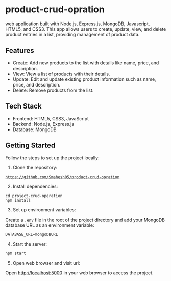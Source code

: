 # product-crud-opration
web application built with Node.js, Express.js, MongoDB, Javascript, HTML5, and CSS3. This app allows users to create, update, view, and delete product entries in a  list, providing  management of product data.

<h2>Features</h2>
  <ul>
    <li>Create: Add new products to the list with details like name, price, and description.</li>
    <li>View: View a list of products with their details.</li>
    <li>Update: Edit and update existing product information such as name, price, and description.</li>
    <li>Delete: Remove products from the list.</li>
  </ul>

   <h2>Tech Stack</h2>
  <ul>
    <li>Frontend: HTML5, CSS3, JavaScript</li>
    <li>Backend: Node.js, Express.js</li>
    <li>Database: MongoDB</li>
  </ul>

 <h2>Getting Started</h2>
  <p>Follow the steps to set up the project locally:</p>
  
  <ol>
    <li>Clone the repository:</li>
  </ol>
  
  <code>https://github.com/Smahesh05/product-crud-opration</code>

   <ol start="2">
    <li>Install dependencies:</li>
  </ol>
  
  <code>cd project-crud-operation<br>npm install</code>
  
  <ol start="3">
    <li>Set up environment variables:</li>
  </ol>
  
  <p>Create a <code>.env</code> file in the root of the project directory and add your MongoDB database URL as an environment variable:</p>
  
  <pre><code>DATABASE_URL=mongoDBURL</code></pre>

   <ol start="4">
    <li>Start the server:</li>
  </ol>
  <code>npm start</code>
    <ol start="5">
    <li>Open web browser and visit url:</li>
  </ol>
  <p>Open <a href="http://localhost:5000">http://localhost:5000</a> in your web browser to access the project.</p>

